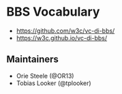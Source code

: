 # BBS Vocabulary

- https://github.com/w3c/vc-di-bbs/
- https://w3c.github.io/vc-di-bbs/

## Maintainers

- Orie Steele (@OR13)
- Tobias Looker (@tplooker)
